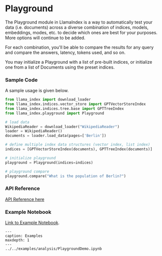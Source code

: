 # Playground

The Playground module in LlamaIndex is a way to automatically test your data (i.e. documents) across a diverse combination of indices, models, embeddings, modes, etc. to decide which ones are best for your purposes. More options will continue to be added.

For each combination, you'll be able to compare the results for any query and compare the answers, latency, tokens used, and so on.

You may initialize a Playground with a list of pre-built indices, or initialize one from a list of Documents using the preset indices.

### Sample Code

A sample usage is given below.

```python
from llama_index import download_loader
from llama_index.indices.vector_store import GPTVectorStoreIndex
from llama_index.indices.tree.base import GPTTreeIndex
from llama_index.playground import Playground

# load data 
WikipediaReader = download_loader("WikipediaReader")
loader = WikipediaReader()
documents = loader.load_data(pages=['Berlin'])

# define multiple index data structures (vector index, list index)
indices = [GPTVectorStoreIndex(documents), GPTTreeIndex(documents)]

# initialize playground
playground = Playground(indices=indices)

# playground compare
playground.compare("What is the population of Berlin?")

```

### API Reference

[API Reference here](/reference/playground.rst)


### Example Notebook

[Link to Example Notebook](https://github.com/jerryjliu/llama_index/blob/main/docs/examples/analysis/PlaygroundDemo.ipynb).


```{toctree}
---
caption: Examples
maxdepth: 1
---
../../examples/analysis/PlaygroundDemo.ipynb
```